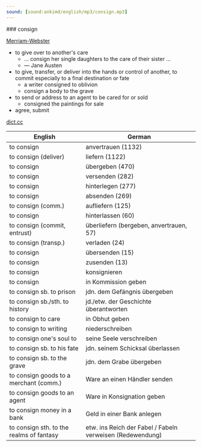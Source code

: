 ```yaml
---
sound: [sound:ankimd/english/mp3/consign.mp3]
---
```


\### consign

[Merriam-Webster](https://www.merriam-webster.com/dictionary/consign)

- to give over to another's care
    - … consign her single daughters to the care of their sister …
    - — Jane Austen
- to give, transfer, or deliver into the hands or control of another, to commit especially to a final destination or fate
    - a writer consigned to oblivion
    - consign a body to the grave
- to send or address to an agent to be cared for or sold
    - consigned the paintings for sale
- agree, submit

[dict.cc](https://www.dict.cc/consign)

| English        | German       |
| -------------- | ------------ |
| to consign | anvertrauen (1132) |
| to consign (deliver) | liefern (1122) |
| to consign | übergeben (470) |
| to consign | versenden (282) |
| to consign | hinterlegen (277) |
| to consign | absenden (269) |
| to consign (comm.) | aufliefern (125) |
| to consign | hinterlassen (60) |
| to consign (commit, entrust) | überliefern (bergeben, anvertrauen, 57) |
| to consign (transp.) | verladen (24) |
| to consign | übersenden (15) |
| to consign | zusenden (13) |
| to consign | konsignieren |
| to consign | in Kommission geben |
| to consign sb. to prison | jdn. dem Gefängnis übergeben |
| to consign sb./sth. to history | jd./etw. der Geschichte überantworten |
| to consign to care | in Obhut geben |
| to consign to writing | niederschreiben |
| to consign one's soul to | seine Seele verschreiben |
| to consign sb. to his fate | jdn. seinem Schicksal überlassen |
| to consign sb. to the grave | jdn. dem Grabe übergeben |
| to consign goods to a merchant (comm.) | Ware an einen Händler senden |
| to consign goods to an agent | Ware in Konsignation geben |
| to consign money in a bank | Geld in einer Bank anlegen |
| to consign sth. to the realms of fantasy | etw. ins Reich der Fabel / Fabeln verweisen (Redewendung) |
